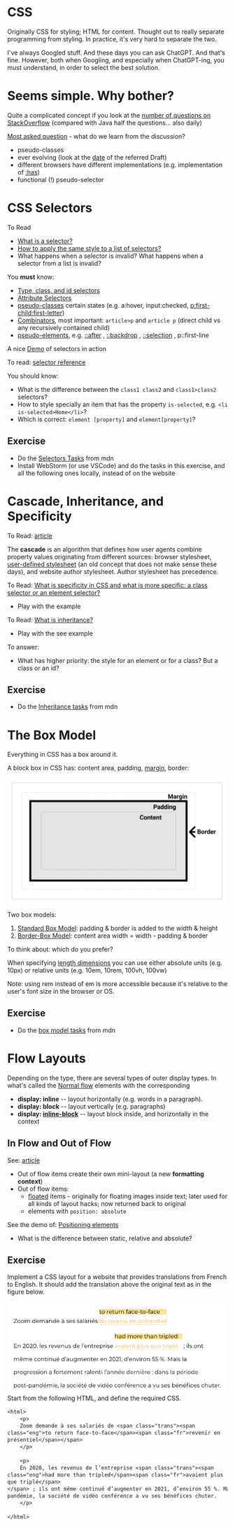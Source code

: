 
# CSS 

Originally CSS for styling; HTML for content. Thought out to really separate programming from styling. In practice, it's very hard to separate the two. 

I've always Googled stuff. And these days you can ask ChatGPT. And that's fine. However, both when Googling, and especially when ChatGPT-ing, you must understand, in order to select the best solution. 

# Seems simple. Why bother?

Quite a complicated concept if you look at the [number of questions on StackOverflow](https://stackoverflow.com/tags) (compared with Java half the questions... also daily)

[Most asked question](https://stackoverflow.com/questions/1014861/is-there-a-css-parent-selector) - what do we learn from the discussion? 
- pseudo-classes 
- ever evolving (look at the [date](https://drafts.csswg.org/selectors-4/#relational) of the referred Draft)
- different browsers have different implementations (e.g. implementation of [:has](https://caniuse.com/css-has))
- functional (!) pseudo-selector

# CSS Selectors

To Read
- [What is a selector? ](https://developer.mozilla.org/en-US/docs/Learn/CSS/Building_blocks/Selectors#what_is_a_selector)
- [How to apply the same style to a list of selectors?](https://developer.mozilla.org/en-US/docs/Learn/CSS/Building_blocks/Selectors#selector_lists)
- What happens when a selector is invalid? What happens when a selector from a list is invalid?

You **must** know: 
- [Type, class, and id selectors](https://developer.mozilla.org/en-US/docs/Learn/CSS/Building_blocks/Selectors/Type_Class_and_ID_Selectors)
- [Attribute Selectors](https://developer.mozilla.org/en-US/docs/Learn/CSS/Building_blocks/Selectors/Attribute_selectors)
- [pseudo-classes](https://developer.mozilla.org/en-US/docs/Web/CSS/Pseudo-classes) certain states (e.g. a:hover, input:checked, [p:first-child:first-letter](https://css-tricks.com/snippets/css/drop-caps/))
- [Combinators](https://developer.mozilla.org/en-US/docs/Learn/CSS/Building_blocks/Selectors/Combinators), most important: `article>p` and `article p` (direct child vs any recursively contained child)
- [pseudo-elements](https://developer.mozilla.org/en-US/docs/Web/CSS/Pseudo-elements), e.g. [::after](https://developer.mozilla.org/en-US/docs/Web/CSS/::after) , [::backdrop](https://developer.mozilla.org/en-US/docs/Web/CSS/::backdrop) , [::selection](https://developer.mozilla.org/en-US/docs/Web/CSS/::selection) , p::first-line

A nice [Demo](https://www.w3schools.com/cssref/trysel.php) of selectors in action

To read:  [selector reference](https://www.w3schools.com/cssref/css_selectors.php)

You should know:
- What is the difference between the `class1 class2` and `class1>class2` selectors?
- How to style specially an item that has the property `is-selected`, e.g. `<li is-selected>Home</li>`?
- Which is correct: `element [property]` and `element[property]`?

## Exercise
- Do the [Selectors Tasks](https://developer.mozilla.org/en-US/docs/Learn/CSS/Building_blocks/Selectors/Selectors_Tasks) from mdn
- Install WebStorm (or use VSCode) and do the tasks in this exercise, and all the following ones locally, instead of on the website

# Cascade, Inheritance, and Specificity 

To Read: [article](https://developer.mozilla.org/en-US/docs/Learn/CSS/Building_blocks/Cascade_and_inheritance)

The **cascade** is an algorithm that defines how user agents combine property values originating from different sources: browser stylesheet, [user-defined stylesheet](https://www.thoughtco.com/user-style-sheet-3469931) (an old concept that does not make sense these days), and website author stylesheet. Author stylesheet has precedence. 

To Read: [What is specificity in CSS and what is more specific: a class selector or an element selector?](https://developer.mozilla.org/en-US/docs/Learn/CSS/Building_blocks/Cascade_and_inheritance#specificity)
- Play with the example

To Read: [What is inheritance?](https://developer.mozilla.org/en-US/docs/Learn/CSS/Building_blocks/Cascade_and_inheritance#inheritance)
- Play with the see example

To answer: 
- What has higher priority: the style for an element or for a class? But a class or an id? 

## Exercise
- Do the [Inheritance tasks](https://developer.mozilla.org/en-US/docs/Learn/CSS/Building_blocks/Cascade_tasks) from mdn

# **The Box Model**

Everything in CSS has a box around it.

A block box in CSS has: content area, padding, [margin](https://developer.mozilla.org/en-US/docs/Learn/CSS/Building_blocks/The_box_model#margin), border: 

![](images/css-box.png)

Two box models:
1. [Standard Box Model](https://developer.mozilla.org/en-US/docs/Learn/CSS/Building_blocks/The_box_model#the_standard_css_box_model): padding & border is added to the width & height
2. [Border-Box Model](https://developer.mozilla.org/en-US/docs/Learn/CSS/Building_blocks/The_box_model#the_alternative_css_box_model): content area width = width - padding & border

To think about: which do you prefer? 

When specifying [length dimensions](https://developer.mozilla.org/en-US/docs/Learn/CSS/Building_blocks/Values_and_units#numbers_lengths_and_percentages) you can use either absolute units (e.g. 10px) or relative units (e.g. 10em, 10rem, 100vh, 100vw)

Note: using rem instead of em is more accessible because it's relative to the user's font size in the browser or OS. 

## Exercise
- Do the [box model tasks](https://developer.mozilla.org/en-US/docs/Learn/CSS/Building_blocks/Box_Model_Tasks) from mdn



# Flow Layouts

Depending on the type, there are several types of outer display types. In what's called the  [Normal flow](https://developer.mozilla.org/en-US/docs/Web/CSS/CSS_flow_layout/Block_and_inline_layout_in_normal_flow) elements with the corresponding 
- **display: inline** -- layout horizontally (e.g. words in a paragraph).
- **display: block** -- layout vertically (e.g. paragraphs)
- **display: [inline-block](https://developer.mozilla.org/en-US/docs/Learn/CSS/Building_blocks/The_box_model#using_display_inline-block)** -- layout block inside, and horizontally in the context


## In Flow and Out of Flow

See: [article]((https://developer.mozilla.org/en-US/docs/Web/CSS/CSS_flow_layout/In_flow_and_out_of_flow))

- Out of flow items create their own mini-layout (a new **formatting context**)
- Out of flow items:
	- [floated](https://developer.mozilla.org/en-US/docs/Learn/CSS/CSS_layout/Floats#display_flow-root) items - originally for floating images inside text; later used for all kinds of layout hacks; now returned back to original 
	- elements  with `position: absolute`  


See the demo of: [Positioning elements](https://developer.mozilla.org/en-US/docs/Web/CSS/position)
- What is the difference between static, relative and absolute? 


## Exercise

Implement a CSS layout for a website that provides translations from French to English. It should add the translation above the original text as in the figure below. 

![](images/inline-block-example.png)
Start from the following HTML, and define the required CSS.

```
<html>
	<p>
	Zoom demande à ses salariés de <span class="trans"><span class="eng">to return face-to-face</span><span class="fr">revenir en présentiel</span></span>
	</p>
	
	<p>
	En 2020, les revenus de l’entreprise <span class="trans"><span class="eng">had more than tripled</span><span class="fr">avaient plus que triplé</span></span> ; ils ont même continué d’augmenter en 2021, d’environ 55 %. Mais la progression a fortement ralenti l’année dernière : dans la période post-pandémie, la société de vidéo conférence a vu ses bénéfices chuter.
	</p>
	
</html>
```


